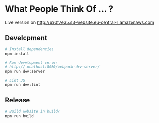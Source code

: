 # What People Think Of ... ?

Live version on http://690f7e35.s3-website.eu-central-1.amazonaws.com

## Development

```bash
# Install dependencies
npm install

# Run development server
# http://localhost:8080/webpack-dev-server/
npm run dev:server

# Lint JS
npm run dev:lint
```

## Release

```bash
# Build website in build/
npm run build
```

